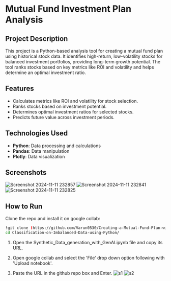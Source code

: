 # Mutual Fund Investment Plan Analysis

## Project Description
 This project is a Python-based analysis tool for creating a mutual fund plan using historical stock data. It identifies high-return, low-volatility stocks for balanced investment portfolios, providing long-term growth potential. The tool ranks stocks based on key metrics like ROI and volatility and helps determine an optimal investment ratio.

## Features
- Calculates metrics like ROI and volatility for stock selection.
- Ranks stocks based on investment potential.
- Determines optimal investment ratios for selected stocks.
- Predicts future value across investment periods.

## Technologies Used
- **Python**: Data processing and calculations
- **Pandas**: Data manipulation
- **Plotly**: Data visualization

## Screenshots
![Screenshot 2024-11-11 232857](https://github.com/user-attachments/assets/84b641ee-ca61-4acb-8d02-6ab8450daf9b)
![Screenshot 2024-11-11 232841](https://github.com/user-attachments/assets/8535bb1c-e2ec-4810-a219-b5160017e989)
![Screenshot 2024-11-11 232825](https://github.com/user-attachments/assets/97dacd41-cb13-495b-8dc0-961e952d08a2)



## How to Run

Clone the repo and install it on google collab:
```bash
!git clone (https://github.com/Varun0530/Creating-a-Mutual-Fund-Plan-with-Python.git)
cd Classification-on-Imbalanced-Data-using-Python/
```
1) Open the Synthetic_Data_generation_with_GenAI.ipynb file and copy its URL.

2) Open google collab and select the 'File' drop down option following with 'Upload notebook'.

3) Paste the URL in the github repo box and Enter.
![s1](https://github.com/user-attachments/assets/ec59c43a-ce95-48dc-95b5-f24643ff902d)
![s2](https://github.com/user-attachments/assets/d6e65a5e-ac75-4925-850c-03f27d38f474)
